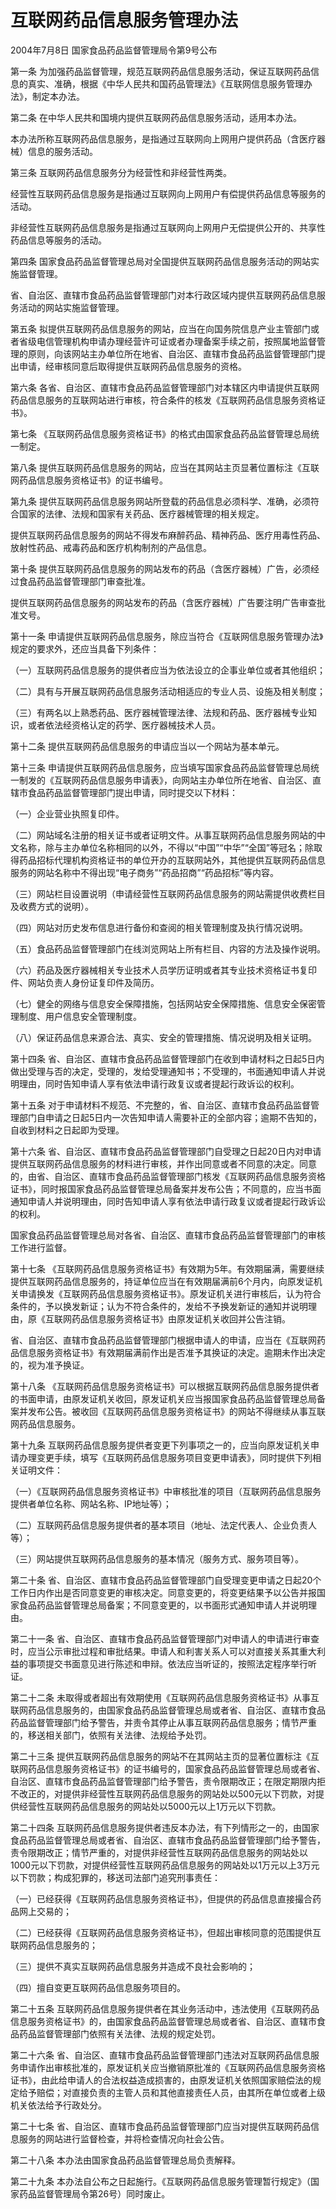 # 互联网药品信息服务管理办法

2004年7月8日 国家食品药品监督管理局令第9号公布



第一条 为加强药品监督管理，规范互联网药品信息服务活动，保证互联网药品信息的真实、准确，根据《中华人民共和国药品管理法》《互联网信息服务管理办法》，制定本办法。

第二条 在中华人民共和国境内提供互联网药品信息服务活动，适用本办法。

本办法所称互联网药品信息服务，是指通过互联网向上网用户提供药品（含医疗器械）信息的服务活动。

第三条 互联网药品信息服务分为经营性和非经营性两类。

经营性互联网药品信息服务是指通过互联网向上网用户有偿提供药品信息等服务的活动。

非经营性互联网药品信息服务是指通过互联网向上网用户无偿提供公开的、共享性药品信息等服务的活动。

第四条 国家食品药品监督管理总局对全国提供互联网药品信息服务活动的网站实施监督管理。

省、自治区、直辖市食品药品监督管理部门对本行政区域内提供互联网药品信息服务活动的网站实施监督管理。

第五条 拟提供互联网药品信息服务的网站，应当在向国务院信息产业主管部门或者省级电信管理机构申请办理经营许可证或者办理备案手续之前，按照属地监督管理的原则，向该网站主办单位所在地省、自治区、直辖市食品药品监督管理部门提出申请，经审核同意后取得提供互联网药品信息服务的资格。

第六条 各省、自治区、直辖市食品药品监督管理部门对本辖区内申请提供互联网药品信息服务的互联网站进行审核，符合条件的核发《互联网药品信息服务资格证书》。

第七条 《互联网药品信息服务资格证书》的格式由国家食品药品监督管理总局统一制定。

第八条 提供互联网药品信息服务的网站，应当在其网站主页显著位置标注《互联网药品信息服务资格证书》的证书编号。

第九条 提供互联网药品信息服务网站所登载的药品信息必须科学、准确，必须符合国家的法律、法规和国家有关药品、医疗器械管理的相关规定。

提供互联网药品信息服务的网站不得发布麻醉药品、精神药品、医疗用毒性药品、放射性药品、戒毒药品和医疗机构制剂的产品信息。

第十条 提供互联网药品信息服务的网站发布的药品（含医疗器械）广告，必须经过食品药品监督管理部门审查批准。

提供互联网药品信息服务的网站发布的药品（含医疗器械）广告要注明广告审查批准文号。

第十一条 申请提供互联网药品信息服务，除应当符合《互联网信息服务管理办法》规定的要求外，还应当具备下列条件：

（一）互联网药品信息服务的提供者应当为依法设立的企事业单位或者其他组织；

（二）具有与开展互联网药品信息服务活动相适应的专业人员、设施及相关制度；

（三）有两名以上熟悉药品、医疗器械管理法律、法规和药品、医疗器械专业知识，或者依法经资格认定的药学、医疗器械技术人员。

第十二条 提供互联网药品信息服务的申请应当以一个网站为基本单元。

第十三条 申请提供互联网药品信息服务，应当填写国家食品药品监督管理总局统一制发的《互联网药品信息服务申请表》，向网站主办单位所在地省、自治区、直辖市食品药品监督管理部门提出申请，同时提交以下材料：

（一）企业营业执照复印件。

（二）网站域名注册的相关证书或者证明文件。从事互联网药品信息服务网站的中文名称，除与主办单位名称相同的以外，不得以“中国”“中华”“全国”等冠名；除取得药品招标代理机构资格证书的单位开办的互联网站外，其他提供互联网药品信息服务的网站名称中不得出现“电子商务”“药品招商”“药品招标”等内容。

（三）网站栏目设置说明（申请经营性互联网药品信息服务的网站需提供收费栏目及收费方式的说明）。

（四）网站对历史发布信息进行备份和查阅的相关管理制度及执行情况说明。

（五）食品药品监督管理部门在线浏览网站上所有栏目、内容的方法及操作说明。

（六）药品及医疗器械相关专业技术人员学历证明或者其专业技术资格证书复印件、网站负责人身份证复印件及简历。

（七）健全的网络与信息安全保障措施，包括网站安全保障措施、信息安全保密管理制度、用户信息安全管理制度。

（八）保证药品信息来源合法、真实、安全的管理措施、情况说明及相关证明。

第十四条 省、自治区、直辖市食品药品监督管理部门在收到申请材料之日起5日内做出受理与否的决定，受理的，发给受理通知书；不受理的，书面通知申请人并说明理由，同时告知申请人享有依法申请行政复议或者提起行政诉讼的权利。

第十五条 对于申请材料不规范、不完整的，省、自治区、直辖市食品药品监督管理部门自申请之日起5日内一次告知申请人需要补正的全部内容；逾期不告知的，自收到材料之日起即为受理。

第十六条 省、自治区、直辖市食品药品监督管理部门自受理之日起20日内对申请提供互联网药品信息服务的材料进行审核，并作出同意或者不同意的决定。同意的，由省、自治区、直辖市食品药品监督管理部门核发《互联网药品信息服务资格证书》，同时报国家食品药品监督管理总局备案并发布公告；不同意的，应当书面通知申请人并说明理由，同时告知申请人享有依法申请行政复议或者提起行政诉讼的权利。

国家食品药品监督管理总局对各省、自治区、直辖市食品药品监督管理部门的审核工作进行监督。

第十七条 《互联网药品信息服务资格证书》有效期为5年。有效期届满，需要继续提供互联网药品信息服务的，持证单位应当在有效期届满前6个月内，向原发证机关申请换发《互联网药品信息服务资格证书》。原发证机关进行审核后，认为符合条件的，予以换发新证；认为不符合条件的，发给不予换发新证的通知并说明理由，原《互联网药品信息服务资格证书》由原发证机关收回并公告注销。

省、自治区、直辖市食品药品监督管理部门根据申请人的申请，应当在《互联网药品信息服务资格证书》有效期届满前作出是否准予其换证的决定。逾期未作出决定的，视为准予换证。

第十八条 《互联网药品信息服务资格证书》可以根据互联网药品信息服务提供者的书面申请，由原发证机关收回，原发证机关应当报国家食品药品监督管理总局备案并发布公告。被收回《互联网药品信息服务资格证书》的网站不得继续从事互联网药品信息服务。

第十九条 互联网药品信息服务提供者变更下列事项之一的，应当向原发证机关申请办理变更手续，填写《互联网药品信息服务项目变更申请表》，同时提供下列相关证明文件：

（一）《互联网药品信息服务资格证书》中审核批准的项目（互联网药品信息服务提供者单位名称、网站名称、IP地址等）；

（二）互联网药品信息服务提供者的基本项目（地址、法定代表人、企业负责人等）；

（三）网站提供互联网药品信息服务的基本情况（服务方式、服务项目等）。

第二十条 省、自治区、直辖市食品药品监督管理部门自受理变更申请之日起20个工作日内作出是否同意变更的审核决定。同意变更的，将变更结果予以公告并报国家食品药品监督管理总局备案；不同意变更的，以书面形式通知申请人并说明理由。

第二十一条 省、自治区、直辖市食品药品监督管理部门对申请人的申请进行审查时，应当公示审批过程和审批结果。申请人和利害关系人可以对直接关系其重大利益的事项提交书面意见进行陈述和申辩。依法应当听证的，按照法定程序举行听证。

第二十二条 未取得或者超出有效期使用《互联网药品信息服务资格证书》从事互联网药品信息服务的，由国家食品药品监督管理总局或者省、自治区、直辖市食品药品监督管理部门给予警告，并责令其停止从事互联网药品信息服务；情节严重的，移送相关部门，依照有关法律、法规给予处罚。

第二十三条 提供互联网药品信息服务的网站不在其网站主页的显著位置标注《互联网药品信息服务资格证书》的证书编号的，国家食品药品监督管理总局或者省、自治区、直辖市食品药品监督管理部门给予警告，责令限期改正；在限定期限内拒不改正的，对提供非经营性互联网药品信息服务的网站处以500元以下罚款，对提供经营性互联网药品信息服务的网站处以5000元以上1万元以下罚款。

第二十四条 互联网药品信息服务提供者违反本办法，有下列情形之一的，由国家食品药品监督管理总局或者省、自治区、直辖市食品药品监督管理部门给予警告，责令限期改正；情节严重的，对提供非经营性互联网药品信息服务的网站处以1000元以下罚款，对提供经营性互联网药品信息服务的网站处以1万元以上3万元以下罚款；构成犯罪的，移送司法部门追究刑事责任：

（一）已经获得《互联网药品信息服务资格证书》，但提供的药品信息直接撮合药品网上交易的；

（二）已经获得《互联网药品信息服务资格证书》，但超出审核同意的范围提供互联网药品信息服务的；

（三）提供不真实互联网药品信息服务并造成不良社会影响的；

（四）擅自变更互联网药品信息服务项目的。

第二十五条 互联网药品信息服务提供者在其业务活动中，违法使用《互联网药品信息服务资格证书》的，由国家食品药品监督管理总局或者省、自治区、直辖市食品药品监督管理部门依照有关法律、法规的规定处罚。

第二十六条 省、自治区、直辖市食品药品监督管理部门违法对互联网药品信息服务申请作出审核批准的，原发证机关应当撤销原批准的《互联网药品信息服务资格证书》，由此给申请人的合法权益造成损害的，由原发证机关依照国家赔偿法的规定给予赔偿；对直接负责的主管人员和其他直接责任人员，由其所在单位或者上级机关依法给予行政处分。

第二十七条 省、自治区、直辖市食品药品监督管理部门应当对提供互联网药品信息服务的网站进行监督检查，并将检查情况向社会公告。

第二十八条 本办法由国家食品药品监督管理总局负责解释。

第二十九条 本办法自公布之日起施行。《互联网药品信息服务管理暂行规定》（国家药品监督管理局令第26号）同时废止。